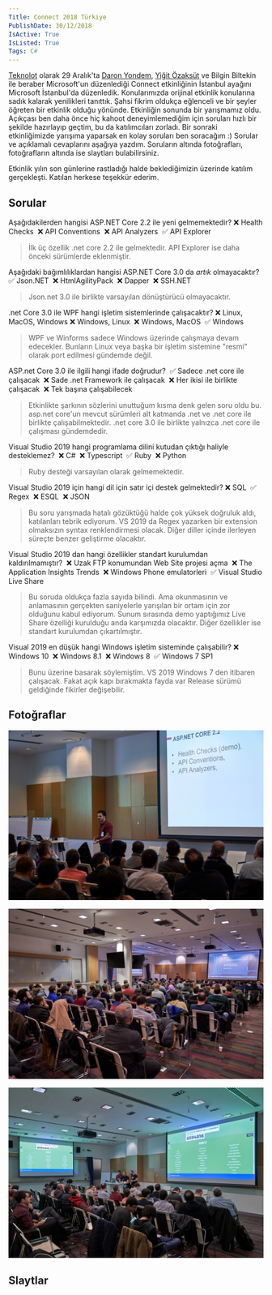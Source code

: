 ```yaml
---
Title: Connect 2018 Türkiye
PublishDate: 30/12/2018
IsActive: True
IsListed: True
Tags: C#
---
```


[Teknolot](http://www.teknolot.com) olarak 29 Aralık'ta [Daron Yondem](http://daron.yondem.com), [Yiğit Özaksüt](https://ozaksut.com/) ve Bilgin Biltekin ile beraber Microsoft'un düzenlediği Connect etkinliğinin İstanbul ayağını Microsoft İstanbul'da  düzenledik. Konularımızda orijinal etkinlik konularına sadık kalarak yenilikleri tanıttık. Şahsi fikrim oldukça eğlenceli ve bir şeyler öğreten bir etkinlik olduğu yönünde. Etkinliğin sonunda bir yarışmamız oldu. Açıkçası ben daha önce hiç kahoot deneyimlemediğim için soruları hızlı bir şekilde hazırlayıp geçtim, bu da katılımcıları zorladı. Bir sonraki etkinliğimizde yarışıma yaparsak en kolay soruları ben soracağım :) Sorular ve açıklamalı cevaplarını aşağıya yazdım. Soruların altında fotoğrafları, fotoğrafların altında ise slaytları bulabilirsiniz.

Etkinlik yılın son günlerine rastladığı halde beklediğimizin üzerinde katılım gerçekleşti. Katılan herkese teşekkür ederim. 


## Sorular

 Aşağıdakilerden hangisi ASP.NET Core 2.2 ile yeni gelmemektedir?
​        :x: Health Checks
​        :x: API Conventions
​        :x: API Analyzers
​        :white_check_mark: API Explorer

> İlk üç özellik .net core 2.2 ile gelmektedir. API Explorer ise daha önceki sürümlerde eklenmiştir.


Aşağıdaki bağımlılıklardan hangisi ASP.NET Core 3.0 da *artık* olmayacaktır?
​        :white_check_mark: Json.NET
​        :x: HtmlAgilityPack
​        :x: Dapper
​        :x: SSH.NET

> Json.net 3.0 ile birlikte varsayılan dönüştürücü olmayacaktır.


.net Core 3.0 ile WPF hangi işletim sistemlerinde çalışacaktır?
​        :x: Linux, MacOS, Windows
​        :x: Windows, Linux
​        :x: Windows, MacOS
​       :white_check_mark: Windows

> WPF ve Winforms sadece Windows üzerinde çalışmaya devam edecekler. Bunların Linux veya başka bir işletim sistemine "resmi" olarak port edilmesi gündemde değil.


ASP.net Core 3.0 ile ilgili hangi ifade doğrudur?
​        :white_check_mark: Sadece .net core ile çalışacak
​        :x: Sade .net Framework ile çalışacak
​        :x: Her ikisi ile birlikte çalışacak
​        :x: Tek başına çalışabilecek

> Etkinlikte şarkının sözlerini unuttuğum kısma denk gelen soru oldu bu. asp.net core'un mevcut sürümleri alt katmanda .net ve .net core ile birlikte çalışabilmektedir. .net core 3.0 ile birlikte yalnızca .net core ile çalışması gündemdedir.


Visual Studio 2019 hangi programlama dilini kutudan çıktığı haliyle desteklemez?
​        :x: C#
​        :x: Typescript
​       :white_check_mark: Ruby
​        :x: Python

> Ruby desteği varsayılan olarak gelmemektedir.


Visual Studio 2019 için hangi dil için satır içi destek gelmektedir?
​        :x: SQL
​        :white_check_mark: Regex
​        :x: ESQL
​        :x: JSON

> Bu soru yarışmada hatalı gözüktüğü halde çok yüksek doğruluk aldı, katılanları tebrik ediyorum. VS 2019 da Regex yazarken bir extension olmaksızın syntax renklendirmesi olacak. Diğer diller içinde ilerleyen süreçte benzer geliştirme olacaktır.


Visual Studio 2019 dan hangi özellikler standart kurulumdan kaldırılmamıştır?
​        :x: Uzak FTP konumundan Web Site projesi açma
​        :x: The Application Insights Trends
​        :x: Windows Phone emulatorleri
​        :white_check_mark: Visual Studio Live Share

> Bu soruda oldukça fazla sayıda  bilindi. Ama okunmasının ve anlamasının gerçekten saniyelerle yarışılan bir ortam için zor olduğunu kabul ediyorum. Sunum sırasında demo yaptığımız Live Share özelliği kurulduğu anda karşımızda olacaktır. Diğer özellikler ise standart kurulumdan çıkartılmıştır.


Visual 2019 en düşük hangi Windows işletim sisteminde çalışabilir?
​        :x: Windows 10
​        :x: Windows 8.1 
​        :x: Windows 8
​        :white_check_mark: Windows 7 SP1

> Bunu üzerine basarak söylemiştim. VS 2019 Windows 7 den itibaren çalışacak. Fakat açık kapı bırakmakta fayda var Release sürümü geldiğinde fikirler değişebilir.

## Fotoğraflar

![connect1.jpg](media/connect2018/connect1.jpg)

![connect2.jpg](media/connect2018/connect2.jpg)

![connect3.jpg](media/connect2018/connect3.jpg)

## Slaytlar

<script async class="speakerdeck-embed" data-id="05ad5b046ce24e39993f191d821caf2f" data-ratio="1.6" src="//speakerdeck.com/assets/embed.js"></script>

<script async class="speakerdeck-embed" data-id="fe75c06a48524d6eb20d9541612d02ba" data-ratio="1.6" src="//speakerdeck.com/assets/embed.js"></script>

